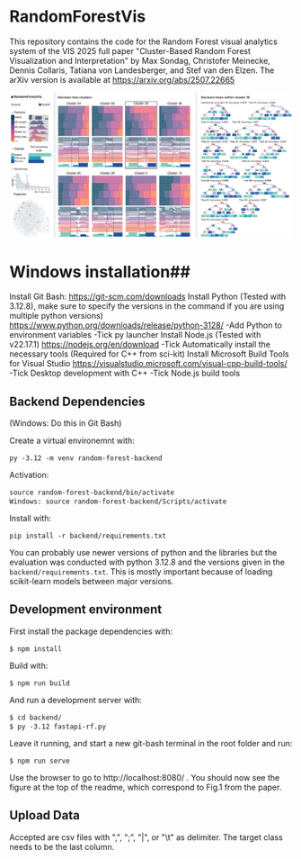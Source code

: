# RandomForestVis

This repository contains the code for the Random Forest visual analytics system of the VIS 2025 full paper 
"Cluster-Based Random Forest Visualization and Interpretation" by Max Sondag, Christofer Meinecke, Dennis Collaris, Tatiana von Landesberger, and Stef van den Elzen. The arXiv version is available at https://arxiv.org/abs/2507.22665

![Example interface for the Penguins Dataset. Individual trees are shown on the right. Clusters of decision trees are visualized in the middle. Overview of the results and filtering/selecting options are on the left.](RepresentativeFigure.png)


# Windows installation##
Install Git Bash: https://git-scm.com/downloads
Install Python (Tested with 3.12.8), make sure to specify the versions in the command if you are using multiple python versions)  https://www.python.org/downloads/release/python-3128/
-Add Python to environment variables
-Tick py launcher
Install Node.js (Tested with v22.17.1) https://nodejs.org/en/download
-Tick Automatically install the necessary tools (Required for C++ from sci-kit)
Install Microsoft Build Tools for Visual Studio https://visualstudio.microsoft.com/visual-cpp-build-tools/
-Tick Desktop development with C++
-Tick Node.js build tools



## Backend Dependencies
(Windows: Do this in Git Bash)

Create a virtual environemnt with: 
```
py -3.12 -m venv random-forest-backend
```

Activation: 
```
source random-forest-backend/bin/activate
Windows: source random-forest-backend/Scripts/activate
```

Install with: 
```
pip install -r backend/requirements.txt
```

You can probably use newer versions of python and the libraries but the evaluation was conducted with python 3.12.8 and the versions given in the ```backend/requirements.txt```. This is mostly important because of loading scikit-learn models between major versions.

## Development environment 

First install the package dependencies with:

```
$ npm install
```

Build with:

```
$ npm run build
```

And run a development server with:
```
$ cd backend/
$ py -3.12 fastapi-rf.py
```

Leave it running, and start a new git-bash terminal in the root folder and run:
```
$ npm run serve
```

Use the browser to go to http://localhost:8080/ . You should now see the figure at the top of the readme, which correspond to Fig.1 from the paper.


## Upload Data
Accepted are csv files with ",", ";", "|", or "\t" as delimiter. The target class needs to be the last column.

